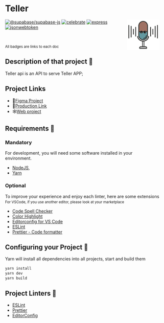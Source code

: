 # Teller

<img src="https://raw.githubusercontent.com/GuiMoraesDev/teller/main/public/img/Icon.png" alt="react logo" height="100px" align="right" />

[![@supabase/supabase-js](https://img.shields.io/badge/supabase--js-%5E1.35.6-3ECF8E?logo=Supabase)](https://@supabase/supabase-js-http.com/)
[![celebrate](https://img.shields.io/badge/celebrate-%5E15.0.1-white)](https://nextjs.org/)
[![express](https://img.shields.io/badge/express-%5E4.18.1-000000?logo=Express)](https://www.typescriptlang.org/)
[![jsonwebtoken](https://img.shields.io/badge/jsonwebtoken-%5E8.5.1-000000?logo=JSON-Web-Tokens)](https://styled-components.com/)

</br>

<small>All badges are links to each doc</small>

## Description of that project 📖

Teller api is an API to serve Teller APP;

## Project Links

- 📝[Figma Project](https://www.figma.com/file/Jtw62Q7XIKtG4wwemhBzgV/Teller)
- 📱[Production Link](https://teller-six.vercel.app/)
- 🕸️[Web project](https://github.com/GuiMoraesDev/teller)

## Requirements 🛑

### Mandatory

For development, you will need some software installed in your environment.

- [NodeJS](https://nodejs.org/en/download/),
- [Yarn](https://classic.yarnpkg.com/en/docs/install/#debian-stable)

### Optional

To improve your experience and enjoy each linter, here are some extensions </br>
<small>For VSCode, if you use another editor, please look at your marketplace</small>

- [Code Spell Checker](https://marketplace.visualstudio.com/items?itemName=streetsidesoftware.code-spell-checker)
- [Color Highlight](https://marketplace.visualstudio.com/items?itemName=naumovs.color-highlight)
- [Editorconfig for VS Code](https://marketplace.visualstudio.com/items?itemName=EditorConfig.EditorConfig)
- [ESLint](https://marketplace.visualstudio.com/items?itemName=dbaeumer.vscode-eslint)
- [Prettier - Code formatter](https://marketplace.visualstudio.com/items?itemName=esbenp.prettier-vscode)

## Configuring your Project 🧰

Yarn will install all dependencies into all projects, start and build them

```batch
yarn install
yarn dev
yarn build
```

## Project Linters 🧹

- [ESLint](https://eslint.org/)
- [Prettier](https://prettier.io/)
- [EditorConfig](https://editorconfig.org/)
